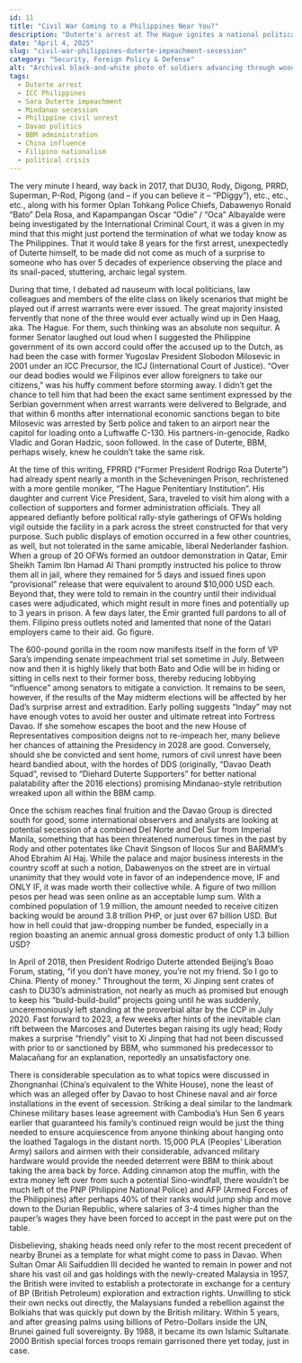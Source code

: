 ```yaml
---
id: 11
title: "Civil War Coming to a Philippines Near You?"
description: "Duterte's arrest at The Hague ignites a national political crisis, threatening Sara Duterte's career, stirring Mindanaoan secessionist talk, and courting China into the mix."
date: "April 4, 2025"
slug: "civil-war-philippines-duterte-impeachment-secession"
category: "Security, Foreign Policy & Defense"
alt: "Archival black-and-white photo of soldiers advancing through wooded terrain during a military offensive, evoking themes of civil war, armed rebellion, and secessionist conflict relevant to the political unrest surrounding the Duterte impeachment crisis in the Philippines."
tags:
  - Duterte arrest
  - ICC Philippines
  - Sara Duterte impeachment
  - Mindanao secession
  - Philippine civil unrest
  - Davao politics
  - BBM administration
  - China influence
  - Filipino nationalism
  - political crisis
---
```


The very minute I heard, way back in 2017, that DU30, Rody, Digong, PRRD, Superman, P-Rod, Pigong (and – if you can believe it – “PDiggy”), etc., etc., etc., along with his former Oplan Tohkang Police Chiefs, Dabawenyo Ronald “Bato” Dela Rosa, and Kapampangan Oscar “Odie” / “Oca” Albayalde were being investigated by the International Criminal Court, it was a given in my mind that this might just portend the termination of what we today know as The Philippines. That it would take 8 years for the first arrest, unexpectedly of Duterte himself, to be made did not come as much of a surprise to someone who has over 5 decades of experience observing the place and its snail-paced, stuttering, archaic legal system.

During that time, I debated ad nauseum with local politicians, law colleagues and members of the elite class on likely scenarios that might be played out if arrest warrants were ever issued. The great majority insisted fervently that none of the three would ever actually wind up in Den Haag, aka. The Hague. For them, such thinking was an absolute non sequitur. A former Senator laughed out loud when I suggested the Philippine government of its own accord could offer the accused up to the Dutch, as had been the case with former Yugoslav President Slobodon Milosevic in 2001 under an ICC Precursor, the ICJ (International Court of Justice). “Over our dead bodies would we Filipinos ever allow foreigners to take our citizens,” was his huffy comment before storming away. I didn’t get the chance to tell him that had been the exact same sentiment expressed by the Serbian government when arrest warrants were delivered to Belgrade, and that within 6 months after international economic sanctions began to bite Milosevic was arrested by Serb police and taken to an airport near the capitol for loading onto a Luftwaffe C-130. His partners-in-genocide, Radko Vladic and Goran Hadzic, soon followed. In the case of Duterte, BBM, perhaps wisely, knew he couldn’t take the same risk.

At the time of this writing, FPRRD (“Former President Rodrigo Roa Duterte”) had already spent nearly a month in the Scheveningen Prison, rechristened with a more gentile moniker, “The Hague Penitentiary Institution”. His daughter and current Vice President, Sara, traveled to visit him along with a collection of supporters and former administration officials. They all appeared defiantly before political rally-style gatherings of OFWs holding vigil outside the facility in a park across the street constructed for that very purpose. Such public displays of emotion occurred in a few other countries, as well, but not tolerated in the same amicable, liberal Nederlander fashion. When a group of 20 OFWs formed an outdoor demonstration in Qatar, Emir Sheikh Tamim Ibn Hamad Al Thani promptly instructed his police to throw them all in jail, where they remained for 5 days and issued fines upon “provisional” release that were equivalent to around $10,000 USD each. Beyond that, they were told to remain in the country until their individual cases were adjudicated, which might result in more fines and potentially up to 3 years in prison. A few days later, the Emir granted full pardons to all of them. Filipino press outlets noted and lamented that none of the Qatari employers came to their aid. Go figure.

The 600-pound gorilla in the room now manifests itself in the form of VP Sara’s impending senate impeachment trial set sometime in July. Between now and then it is highly likely that both Bato and Odie will be in hiding or sitting in cells next to their former boss, thereby reducing lobbying “influence” among senators to mitigate a conviction. It remains to be seen, however, if the results of the May midterm elections will be affected by her Dad’s surprise arrest and extradition. Early polling suggests “Inday” may not have enough votes to avoid her ouster and ultimate retreat into Fortress Davao. If she somehow escapes the boot and the new House of Representatives composition deigns not to re-impeach her, many believe her chances of attaining the Presidency in 2028 are good. Conversely, should she be convicted and sent home, rumors of civil unrest have been heard bandied about, with the hordes of DDS (originally, “Davao Death Squad”, revised to “Diehard Duterte Supporters” for better national palatability after the 2016 elections) promising Mindanao-style retribution wreaked upon all within the BBM camp.

Once the schism reaches final fruition and the Davao Group is directed south for good, some international observers and analysts are looking at potential secession of a combined Del Norte and Del Sur from Imperial Manila, something that has been threatened numerous times in the past by Rody and other potentates like Chavit Singson of Ilocos Sur and BARMM’s Ahod Ebrahim Al Haj. While the palace and major business interests in the country scoff at such a notion, Dabawenyos on the street are in virtual unanimity that they would vote in favor of an independence move, IF and ONLY IF, it was made worth their collective while. A figure of two million pesos per head was seen online as an acceptable lump sum. With a combined population of 1.9 million, the amount needed to receive citizen backing would be around 3.8 trillion PHP, or just over 67 billion USD. But how in hell could that jaw-dropping number be funded, especially in a region boasting an anemic annual gross domestic product of only 1.3 billion USD?

In April of 2018, then President Rodrigo Duterte attended Beijing’s Boao Forum, stating, “if you don’t have money, you’re not my friend. So I go to China. Plenty of money.” Throughout the term, Xi Jinping sent crates of cash to DU30’s administration, not nearly as much as promised but enough to keep his “build-build-build” projects going until he was suddenly, unceremoniously left standing at the proverbial altar by the CCP in July 2020. Fast forward to 2023, a few weeks after hints of the inevitable clan rift between the Marcoses and Dutertes began raising its ugly head; Rody makes a surprise “friendly” visit to Xi Jinping that had not been discussed with prior to or sanctioned by BBM, who summoned his predecessor to Malacañang for an explanation, reportedly an unsatisfactory one.

There is considerable speculation as to what topics were discussed in Zhongnanhai (China’s equivalent to the White House), none the least of which was an alleged offer by Davao to host Chinese naval and air force installations in the event of secession. Striking a deal similar to the landmark Chinese military bases lease agreement with Cambodia’s Hun Sen 6 years earlier that guaranteed his family’s continued reign would be just the thing needed to ensure acquiescence from anyone thinking about hanging onto the loathed Tagalogs in the distant north. 15,000 PLA (Peoples’ Liberation Army) sailors and airmen with their considerable, advanced military hardware would provide the needed deterrent were BBM to think about taking the area back by force. Adding cinnamon atop the muffin, with the extra money left over from such a potential Sino-windfall, there wouldn’t be much left of the PNP (Philippine National Police) and AFP (Armed Forces of the Philippines) after perhaps 40% of their ranks would jump ship and move down to the Durian Republic, where salaries of 3-4 times higher than the pauper’s wages they have been forced to accept in the past were put on the table.

Disbelieving, shaking heads need only refer to the most recent precedent of nearby Brunei as a template for what might come to pass in Davao. When Sultan Omar Ali Saifuddien III decided he wanted to remain in power and not share his vast oil and gas holdings with the newly-created Malaysia in 1957, the British were invited to establish a protectorate in exchange for a century of BP (British Petroleum) exploration and extraction rights. Unwilling to stick their own necks out directly, the Malaysians funded a rebellion against the Bolkiahs that was quickly put down by the British military. Within 5 years, and after greasing palms using billions of Petro-Dollars inside the UN, Brunei gained full sovereignty. By 1988, it became its own Islamic Sultanate. 2000 British special forces troops remain garrisoned there yet today, just in case.

